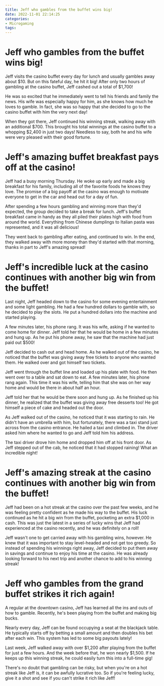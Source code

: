 ```yaml
---
title: Jeff who gambles from the buffet wins big!
date: 2022-11-01 22:14:25
categories:
- Microgaming
tags:
---
```



#  Jeff who gambles from the buffet wins big!

Jeff visits the casino buffet every day for lunch and usually gambles away about $10. But on this fateful day, he hit it big! After only two hours of gambling at the casino buffet, Jeff cashed out a total of $1,700!

He was so excited that he immediately went to tell his friends and family the news. His wife was especially happy for him, as she knows how much he loves to gamble. In fact, she was so happy that she decided to go to the casino buffet with him the very next day!

When they got there, Jeff continued his winning streak, walking away with an additional $700. This brought his total winnings at the casino buffet to a whopping $2,400 in just two days! Needless to say, both he and his wife were very pleased with their good fortune.

#  Jeff's amazing buffet breakfast pays off at the casino!

Jeff had a busy morning Thursday. He woke up early and made a big breakfast for his family, including all of the favorite foods he knows they love. The promise of a big payoff at the casino was enough to motivate everyone to get in the car and head out for a day of fun.

After spending a few hours gambling and winning more than they'd expected, the group decided to take a break for lunch. Jeff's buffet breakfast came in handy as they all piled their plates high with food from around the world. Everything from Chinese dumplings to Italian pasta was represented, and it was all delicious!

They went back to gambling after eating, and continued to win. In the end, they walked away with more money than they'd started with that morning, thanks in part to Jeff's amazing spread!

#  Jeff's incredible luck at the casino continues with another big win from the buffet!

Last night, Jeff headed down to the casino for some evening entertainment and some light gambling. He had a few hundred dollars to gamble with, so he decided to play the slots. He put a hundred dollars into the machine and started playing.

A few minutes later, his phone rang. It was his wife, asking if he wanted to come home for dinner. Jeff told her that he would be home in a few minutes and hung up. As he put his phone away, he saw that the machine had just paid out $500!

Jeff decided to cash out and head home. As he walked out of the casino, he noticed that the buffet was giving away free tickets to anyone who wanted them. He walked over and got himself two tickets.

Jeff went through the buffet line and loaded up his plate with food. He then went over to a table and sat down to eat. A few minutes later, his phone rang again. This time it was his wife, telling him that she was on her way home and would be there in about half an hour.

Jeff told her that he would be there soon and hung up. As he finished up his dinner, he realized that the buffet was giving away free desserts too! He got himself a piece of cake and headed out the door.

As Jeff walked out of the casino, he noticed that it was starting to rain. He didn't have an umbrella with him, but fortunately, there was a taxi stand just across from the casino entrance. He hailed a taxi and climbed in. The driver asked him where he wanted to go and Jeff told him his address.

The taxi driver drove him home and dropped him off at his front door. As Jeff stepped out of the cab, he noticed that it had stopped raining! What an incredible night!

#  Jeff's amazing streak at the casino continues with another big win from the buffet!

Jeff had been on a hot streak at the casino over the past few weeks, and he was feeling pretty confident as he made his way to the buffet. His luck continued as he hit a big win from the buffet, pocketing an extra $1,000 in cash. This was just the latest in a series of lucky wins that Jeff had experienced at the casino recently, and he was definitely on a roll!

Jeff wasn't one to get carried away with his gambling wins, however. He knew that it was important to stay level-headed and not get too greedy. So instead of spending his winnings right away, Jeff decided to put them away in savings and continue to enjoy his time at the casino. He was already looking forward to his next trip and another chance to add to his winning streak!

#  Jeff who gambles from the grand buffet strikes it rich again!

A regular at the downtown casino, Jeff has learned all the ins and outs of how to gamble. Recently, he's been playing from the buffet and making big bucks.

Nearly every day, Jeff can be found occupying a seat at the blackjack table. He typically starts off by betting a small amount and then doubles his bet after each win. This system has led to some big payouts lately!

Last week, Jeff walked away with over $1,200 after playing from the buffet for just a few hours. And the week before that, he won nearly $1,500. If he keeps up this winning streak, he could easily turn this into a full-time gig!

There's no doubt that gambling can be risky, but when you're on a hot streak like Jeff is, it can be awfully lucrative too. So if you're feeling lucky, give it a shot and see if you can't strike it rich like Jeff!